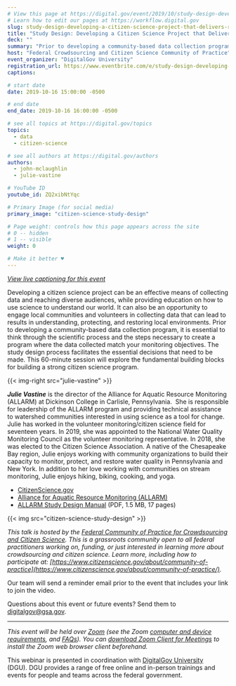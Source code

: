 ```yaml
---
# View this page at https://digital.gov/event/2019/10/study-design-developing-a-citizen-science
# Learn how to edit our pages at https://workflow.digital.gov
slug: study-design-developing-a-citizen-science-project-that-delivers-results
title: "Study Design: Developing a Citizen Science Project that Delivers Results"
deck: ""
summary: "Prior to developing a community-based data collection program, it is essential to think through the scientific process and the steps necessary to create a program where the data collected match your monitoring objectives and data use goals."
host: "Federal Crowdsourcing and Citizen Science Community of Practice"
event_organizer: "DigitalGov University"
registration_url: https://www.eventbrite.com/e/study-design-developing-a-citizen-science-project-that-delivers-results-registration-72182944129
captions: 

# start date
date: 2019-10-16 15:00:00 -0500

# end date
end_date: 2019-10-16 16:00:00 -0500

# see all topics at https://digital.gov/topics
topics: 
  - data
  - citizen-science

# see all authors at https://digital.gov/authors
authors: 
  - john-mclaughlin
  - julie-vastine

# YouTube ID
youtube_id: ZQ2xibNtYqc

# Primary Image (for social media)
primary_image: "citizen-science-study-design"

# Page weight: controls how this page appears across the site
# 0 -- hidden
# 1 -- visible
weight: 0

# Make it better ♥
---
```


_[View live captioning for this event](https://www.captionedtext.com/client/event.aspx?EventID=4163860&CustomerID=321)_

Developing a citizen science project can be an effective means of collecting data and reaching diverse audiences, while providing education on how to use science to understand our world. It can also be an opportunity to engage local communities and volunteers in collecting data that can lead to results in understanding, protecting, and restoring local environments. Prior to developing a community-based data collection program, it is essential to think through the scientific process and the steps necessary to create a program where the data collected match your monitoring objectives. The study design process facilitates the essential decisions that need to be made. This 60-minute session will explore the fundamental building blocks for building a strong citizen science program.

{{< img-right src="julie-vastine" >}}

***Julie Vastine*** is the director of the Alliance for Aquatic Resource Monitoring (ALLARM) at Dickinson College in Carlisle, Pennsylvania.  She is responsible for leadership of the ALLARM program and providing technical assistance to watershed communities interested in using science as a tool for change.  Julie has worked in the volunteer monitoring/citizen science field for seventeen years. In 2019, she was appointed to the National Water Quality Monitoring Council as the volunteer monitoring representative. In 2018, she was elected to the Citizen Science Association. A native of the Chesapeake Bay region, Julie enjoys working with community organizations to build their capacity to monitor, protect, and restore water quality in Pennsylvania and New York. In addition to her love working with communities on stream monitoring, Julie enjoys hiking, biking, cooking, and yoga.

- [CitizenScience.gov](https://www.citizenscience.gov/)
- [Alliance for Aquatic Resource Monitoring (ALLARM)](https://www.dickinson.edu/allarm)
- [ALLARM Study Design Manual](https://www.dickinson.edu/download/downloads/id/7016/study_design_manual_2017.pdf) (PDF, 1.5 MB, 17 pages)

{{< img src="citizen-science-study-design" >}}

_This talk is hosted by the [Federal Community of Practice for Crowdsourcing and Citizen Science](https://digital.gov/communities/crowdsourcing-and-citizen-science/). This is a grassroots community open to all federal practitioners working on, funding, or just interested in learning more about crowdsourcing and citizen science. Learn more, including how to participate at: [https://www.citizenscience.gov/about/community-of-practice](https://www.citizenscience.gov/about/community-of-practice/)._

Our team will send a reminder email prior to the event that includes your link to join the video. 

Questions about this event or future events? Send them to [digitalgov@gsa.gov](mailto:digitalgov@gsa.gov). 

---

_This event will be held over [Zoom](https://www.zoom.us/) (see the Zoom [computer and device requirements](https://support.zoom.us/hc/en-us/articles/201362023-System-Requirements-for-PC-Mac-and-Linux), and [FAQs](https://support.zoom.us/hc/en-us/sections/200277708-Frequently-Asked-Questions)). You can [download Zoom Client for Meetings](https://zoom.us/download#client&#95;4meeting) to install the Zoom web browser client beforehand._ 

This webinar is presented in coordination with [DigitalGov University](https://digital.gov/digitalgov-university/) (DGU). DGU provides a range of free online and in-person trainings and events for people and teams across the federal government.
